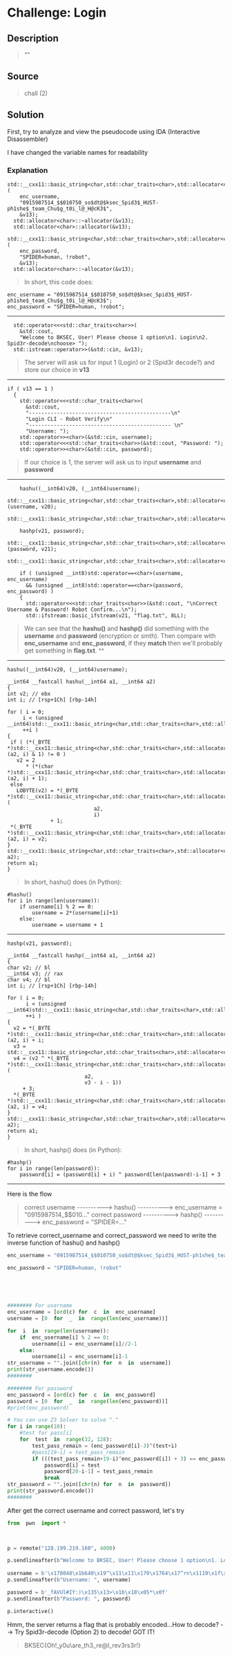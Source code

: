 # Challenge: Login
## Description

> ""

## Source
> chall (2)
## Solution
First, try to analyze and view the pseudocode using IDA (Interactive Disassembler)

I have changed the variable names for readability

### Explanation
```
std::__cxx11::basic_string<char,std::char_traits<char>,std::allocator<char>>::basic_string<std::allocator<char>>(
    enc_username,
    "0915987514_$$010750_so$dt@$ksec_Spid3$_HUST-ph1she$_team_Chu$g_t0i_l@_H@cK3$",
    &v13);
  std::allocator<char>::~allocator(&v13);
  std::allocator<char>::allocator(&v13);
  std::__cxx11::basic_string<char,std::char_traits<char>,std::allocator<char>>::basic_string<std::allocator<char>>(
    enc_password,
    "SPIDER=human, !robot",
    &v13);
  std::allocator<char>::~allocator(&v13);
```
> In short, this code does:
```
enc_username = "0915987514_$$010750_so$dt@$ksec_Spid3$_HUST-ph1she$_team_Chu$g_t0i_l@_H@cK3$";
enc_password = "SPIDER=human, !robot";
```
---
```
  std::operator<<<std::char_traits<char>>(
    &std::cout,
    "Welcome to BKSEC, User! Please choose 1 option\n1. Login\n2. Spid3r-decode\nchoose> ");
  std::istream::operator>>(&std::cin, &v13);
```
> The server will ask us for input 1 (Login) or 2 (Spid3r decode?) and store our choice in **v13**
---
```
if ( v13 == 1 )
  {
    std::operator<<<std::char_traits<char>>(
      &std::cout,
      "----------------------------------------------\n"
      "Login CLI - Robot Verify\n"
      "---------------------------------------------- \n"
      "Username: ");
    std::operator>><char>(&std::cin, username);
    std::operator<<<std::char_traits<char>>(&std::cout, "Password: ");
    std::operator>><char>(&std::cin, password);
```
> If our choice is 1, the server will ask us to input **username** and **password**
---
```
    hashu((__int64)v20, (__int64)username);
    std::__cxx11::basic_string<char,std::char_traits<char>,std::allocator<char>>::operator=(username, v20);
    std::__cxx11::basic_string<char,std::char_traits<char>,std::allocator<char>>::~basic_string(v20);
    
    hashp(v21, password);
    std::__cxx11::basic_string<char,std::char_traits<char>,std::allocator<char>>::operator=(password, v21);
    std::__cxx11::basic_string<char,std::char_traits<char>,std::allocator<char>>::~basic_string(v21);
    
    if ( (unsigned __int8)std::operator==<char>(username, enc_username)
      && (unsigned __int8)std::operator==<char>(password, enc_password) )
    {
      std::operator<<<std::char_traits<char>>(&std::cout, "\nCorrect Username & Password! Robot Confirm...\n");
      std::ifstream::basic_ifstream(v21, "flag.txt", 8LL);
```
>We can see that the **hashu()** and **hashp()** did something with the **username** and **password** (encryption or smth). Then compare with **enc_username** and **enc_password**, if they **match** then we'll probably get something in **flag.txt**. ^^

---

    hashu((__int64)v20, (__int64)username);
   
   ```
   __int64 __fastcall hashu(__int64 a1, __int64 a2)
{
  int v2; // ebx
  int i; // [rsp+1Ch] [rbp-14h]

  for ( i = 0;
        i < (unsigned __int64)std::__cxx11::basic_string<char,std::char_traits<char>,std::allocator<char>>::size(a2);
        ++i )
  {
    if ( (*(_BYTE *)std::__cxx11::basic_string<char,std::char_traits<char>,std::allocator<char>>::operator[](a2, i) & 1) != 0 )
      v2 = 2
         * (*(char *)std::__cxx11::basic_string<char,std::char_traits<char>,std::allocator<char>>::operator[](a2, i) + 1);
    else
      LOBYTE(v2) = *(_BYTE *)std::__cxx11::basic_string<char,std::char_traits<char>,std::allocator<char>>::operator[](
                               a2,
                               i)
                 + 1;
    *(_BYTE *)std::__cxx11::basic_string<char,std::char_traits<char>,std::allocator<char>>::operator[](a2, i) = v2;
  }
  std::__cxx11::basic_string<char,std::char_traits<char>,std::allocator<char>>::basic_string(a1, a2);
  return a1;
}
   ```
> In short, hashu() does (in Python):
```
#hashu()
for i in range(len(username)):
	if username[i] % 2 == 0:
		username = 2*(username[i]+1)
	else:
		username = username + 1
```
---

    hashp(v21, password);
  
  ```
  __int64 __fastcall hashp(__int64 a1, __int64 a2)
{
  char v2; // bl
  __int64 v3; // rax
  char v4; // bl
  int i; // [rsp+1Ch] [rbp-14h]

  for ( i = 0;
        i < (unsigned __int64)std::__cxx11::basic_string<char,std::char_traits<char>,std::allocator<char>>::size(a2);
        ++i )
  {
    v2 = *(_BYTE *)std::__cxx11::basic_string<char,std::char_traits<char>,std::allocator<char>>::operator[](a2, i) + i;
    v3 = std::__cxx11::basic_string<char,std::char_traits<char>,std::allocator<char>>::size(a2);
    v4 = (v2 ^ *(_BYTE *)std::__cxx11::basic_string<char,std::char_traits<char>,std::allocator<char>>::operator[](
                           a2,
                           v3 - i - 1))
       + 3;
    *(_BYTE *)std::__cxx11::basic_string<char,std::char_traits<char>,std::allocator<char>>::operator[](a2, i) = v4;
  }
  std::__cxx11::basic_string<char,std::char_traits<char>,std::allocator<char>>::basic_string(a1, a2);
  return a1;
}
  ```
> In short, hashp() does (in Python):
```
#hashp()
for i in range(len(password)):
	password[i] = (password[i] + i) ^ password[len(password)-i-1] + 3
```
---
Here is the flow
> correct username ----------> hashu() ----------> enc_username = "0915987514_$$010..."
> correct password ----------> hashp() ----------> enc_password = "SPIDER=..."

To retrieve correct_username and correct_password we need to write the inverse function of hashu() and hashp()
```python
enc_username = "0915987514_$$010750_so$dt@$ksec_Spid3$_HUST-ph1she$_team_Chu$g_t0i_l@_H@cK3$"

enc_password = "SPIDER=human, !robot"

  
  
  

######## For username
enc_username = [ord(c) for  c  in  enc_username]
username = [0  for  _  in  range(len(enc_username))]

for  i  in  range(len(username)):
	if  enc_username[i] % 2 == 0:
		username[i] = enc_username[i]//2-1
	else:
		username[i] = enc_username[i]-1
str_username = "".join([chr(n) for  n  in  username])
print(str_username.encode())
########

######## For password
enc_password = [ord(c) for  c  in  enc_password]
password = [0  for  _  in  range(len(enc_password))]
#print(enc_password)

# You can use Z3 Solver to solve ^.^
for i in range(10):
	#test for pass[i]
	for  test  in  range(32, 128):
		test_pass_remain = (enc_password[i]-3)^(test+i)
		#pass[19-i] = test_pass_remain
		if (((test_pass_remain+19-i)^enc_password[i]) + 3) == enc_password[20-i-1]:
			password[i] = test
			password[20-i-1] = test_pass_remain
			break
str_password = "".join([chr(n) for  n  in  password])
print(str_password.encode())
########
```
After get the correct username and correct password, let's try
```python
from  pwn  import *

  

p = remote("128.199.219.160", 4000)

p.sendlineafter(b"Welcome to BKSEC, User! Please choose 1 option\n1. Login\n2. Spid3r-decode\nchoose> ", b"1")
  
username = b'\x178048\x1b640\x19^\x11\x11\x170\x1764\x17^rn\x1119\x1f\x11jrdb^R7h12\x11^#TR),730r3d\x11^9d`l^B3t\x11f^9\x17h^5\x1f^#\x1fbJ2\x11'
p.sendlineafter(b"Username: ", username)

password = b'_fAVUl#IY:)\x135\x13>\x1b\x18\x05*\x0f'
p.sendlineafter(b"Password: ", password)

p.interactive()
```
Hmm, the server returns a flag that is probably encoded...How to decode? --> Try Spid3r-decode (Option 2) to decode!
GOT IT!

> BKSEC{Oh!_y0u\are_th3_re@l_rev3rs3r!}

